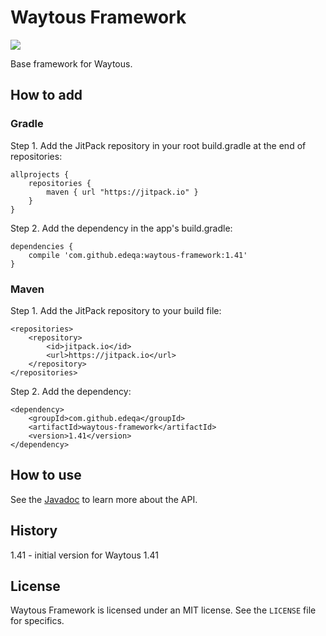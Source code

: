 # Waytous Framework

[![](https://jitpack.io/v/edeqa/waytous-framework.svg)](https://jitpack.io/#edeqa/waytous-framework)

Base framework for Waytous.

## How to add

### Gradle

Step 1. Add the JitPack repository in your root build.gradle at the end of repositories:

    allprojects {
        repositories {
            maven { url "https://jitpack.io" }
        }
    }

Step 2. Add the dependency in the app's build.gradle:

    dependencies {
        compile 'com.github.edeqa:waytous-framework:1.41'
    }

### Maven

Step 1. Add the JitPack repository to your build file:

    <repositories>
        <repository>
            <id>jitpack.io</id>
            <url>https://jitpack.io</url>
        </repository>
    </repositories>
    
Step 2. Add the dependency:

    <dependency>
        <groupId>com.github.edeqa</groupId>
        <artifactId>waytous-framework</artifactId>
        <version>1.41</version>
    </dependency>

## How to use

See the [Javadoc](https://edeqa.github.io/Waytous-framework/javadoc/) to learn more about the API.

## History

1.41 - initial version for Waytous 1.41

## License

Waytous Framework is licensed under an MIT license. See the `LICENSE` file for specifics.
